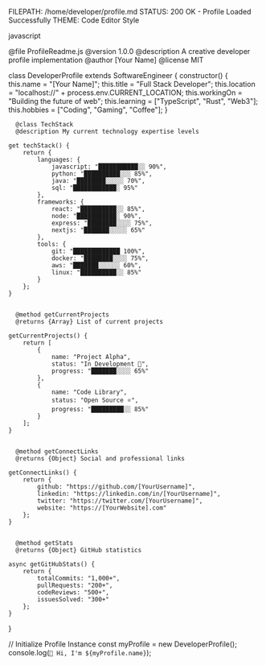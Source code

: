  FILEPATH: /home/developer/profile.md 
STATUS: 200 OK - Profile Loaded Successfully 
 THEME: Code Editor Style

javascript

  @file ProfileReadme.js
  @version 1.0.0
  @description A creative developer profile implementation
  @author [Your Name]
  @license MIT
 

class DeveloperProfile extends SoftwareEngineer {
    constructor() {
        this.name = "[Your Name]";
        this.title = "Full Stack Developer";
        this.location = "localhost://" + process.env.CURRENT_LOCATION;
        this.workingOn = "Building the future of web";
        this.learning = ["TypeScript", "Rust", "Web3"];
        this.hobbies = ["Coding", "Gaming", "Coffee"];
    }


      @class TechStack
      @description My current technology expertise levels
    
    get techStack() {
        return {
            languages: {
                javascript: "███████████░░ 90%",
                python: "██████████░░░ 85%",
                java: "████████░░░░░ 70%",
                sql: "████████████░ 95%"
            },
            frameworks: {
                react: "██████████░░ 85%",
                node: "███████████░ 90%",
                express: "████████░░░░ 75%",
                nextjs: "███████░░░░░ 65%"
            },
            tools: {
                git: "█████████████ 100%",
                docker: "████████░░░░ 75%",
                aws: "███████░░░░░░ 60%",
                linux: "██████████░░ 85%"
            }
        };
    }

    
      @method getCurrentProjects
      @returns {Array} List of current projects
     
    getCurrentProjects() {
        return [
            {
                name: "Project Alpha",
                status: "In Development 🚀",
                progress: "███████░░░░ 65%"
            },
            {
                name: "Code Library",
                status: "Open Source ⭐",
                progress: "█████████░░ 85%"
            }
        ];
    }

    
      @method getConnectLinks
      @returns {Object} Social and professional links
     
    getConnectLinks() {
        return {
            github: "https://github.com/[YourUsername]",
            linkedin: "https://linkedin.com/in/[YourUsername]",
            twitter: "https://twitter.com/[YourUsername]",
            website: "https://[YourWebsite].com"
        };
    }

    
      @method getStats
      @returns {Object} GitHub statistics
     
    async getGitHubStats() {
        return {
            totalCommits: "1,000+",
            pullRequests: "200+",
            codeReviews: "500+",
            issuesSolved: "300+"
        };
    }
}

// Initialize Profile Instance
const myProfile = new DeveloperProfile();
console.log(`👋 Hi, I'm ${myProfile.name}`);
